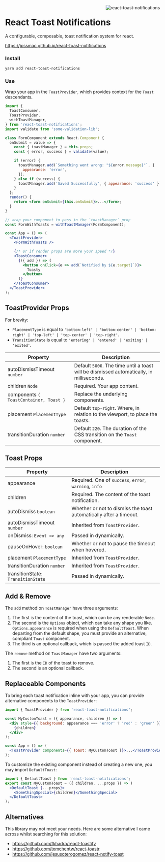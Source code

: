 <img align="right" src="https://user-images.githubusercontent.com/2730833/41197727-5e0b4d2e-6cab-11e8-9d0d-873d1f8ebced.png" alt="react-toast-notifications" />

# React Toast Notifications

A configurable, composable, toast notification system for react.

https://jossmac.github.io/react-toast-notifications

### Install

```bash
yarn add react-toast-notifications
```

### Use

Wrap your app in the `ToastProvider`, which provides context for the `Toast` descendants.

```jsx
import {
  ToastConsumer,
  ToastProvider,
  withToastManager,
} from 'react-toast-notifications';
import validate from 'some-validation-lib';

class FormComponent extends React.Component {
  onSubmit = value => {
    const { toastManager } = this.props;
    const { error, success } = validate(value);

    if (error) {
      toastManager.add(`Something went wrong: "${error.message}"`, {
        appearance: 'error',
      });
    } else if (success) {
      toastManager.add('Saved Successfully', { appearance: 'success' });
    }
  };
  render() {
    return <form onSubmit={this.onSubmit}>...</form>;
  }
}

// wrap your component to pass in the `toastManager` prop
const FormWithToasts = withToastManager(FormComponent);

const App = () => (
  <ToastProvider>
    <FormWithToasts />

    {/* or if render props are more your speed */}
    <ToastConsumer>
      {({ add }) => (
        <button onClick={e => add(`Notified by ${e.target}`)}>
          Toasty
        </button>
      )}
    </ToastConsumer>
  </ToastProvider>
);
```

## ToastProvider Props

For brevity:

- `PlacementType` is equal to `'bottom-left' | 'bottom-center' | 'bottom-right' | 'top-left' | 'top-center' | 'top-right'`.
- `TransitionState` is equal to `'entering' | 'entered' | 'exiting' | 'exited'`.

| Property                               | Description                                                                              |
| -------------------------------------- | ---------------------------------------------------------------------------------------- |
| autoDismissTimeout `number`            | Default `5000`. The time until a toast will be dismissed automatically, in milliseconds. |
| children `Node`                        | Required. Your app content.                                                              |
| components `{ ToastContainer, Toast }` | Replace the underlying components.                                                       |
| placement `PlacementType`              | Default `top-right`. Where, in relation to the viewport, to place the toasts.            |
| transitionDuration `number`            | Default `220`. The duration of the CSS transition on the `Toast` component.              |

## Toast Props

| Property                           | Description                                                        |
| ---------------------------------- | ------------------------------------------------------------------ |
| appearance                         | Required. One of `success`, `error`, `warning`, `info`             |
| children                           | Required. The content of the toast notification.                   |
| autoDismiss `boolean`              | Whether or not to dismiss the toast automatically after a timeout. |
| autoDismissTimeout `number`        | Inherited from `ToastProvider`.                                    |
| onDismiss: `Event => any`          | Passed in dynamically.                                             |
| pauseOnHover: `boolean`            | Whether or not to pause the timeout when hovered.                  |
| placement `PlacementType`          | Inherited from `ToastProvider`.                                    |
| transitionDuration `number`        | Inherited from `ToastProvider`.                                    |
| transitionState: `TransitionState` | Passed in dynamically.                                             |

## Add & Remove

The `add` method on `ToastManager` have three arguments:

1.  The first is the content of the toast, which can be any renderable `Node`.
1.  The second is the `Options` object, which can take any shape you like. `Options.appearance` is required when using the `DefaultToast`. When departing from the default shape, you must provide an alternative, compliant `Toast` component.
1.  The third is an optional callback, which is passed the added toast `ID`.

The `remove` method on `ToastManager` have two arguments:

1.  The first is the `ID` of the toast to remove.
1.  The second is an optional callback.

## Replaceable Components

To bring each toast notification inline with your app, you can provide alternative components to the `ToastProvider`:

```jsx
import { ToastProvider } from 'react-toast-notifications';

const MyCustomToast = ({ appearance, children }) => (
  <div style={{ background: appearance === 'error' ? 'red' : 'green' }}>
    {children}
  </div>
);

const App = () => (
  <ToastProvider components={{ Toast: MyCustomToast }}>...</ToastProvider>
);
```

To customize the existing component instead of creating a new one, you may import `DefaultToast`:

```jsx
import { DefaultToast } from 'react-toast-notifications';
export const MyCustomToast = ({ children, ...props }) => (
  <DefaultToast {...props}>
    <SomethingSpecial>{children}</SomethingSpecial>
  </DefaultToast>
);
```

## Alternatives

This library may not meet your needs. Here are some alternative I came across whilst searching for this solution:

- https://github.com/fkhadra/react-toastify
- https://github.com/tomchentw/react-toastr
- https://github.com/jesusoterogomez/react-notify-toast
